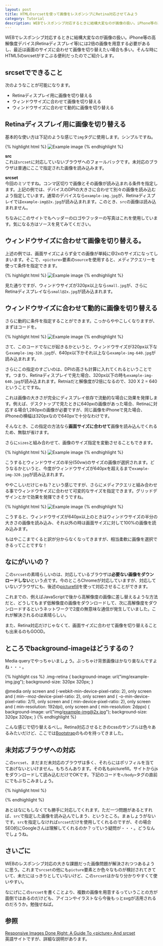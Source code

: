 ```yaml
---
layout: post
title: HTMLのsrcsetを使って画像をレスポンシブにRetina対応させてみよう
category: Tutorial
description: WEBでレスポンシブ対応するときに結構大変なのが画像の扱い。iPhone等の高解像度デバイス(Retinaディスプレイ等)には2倍の画像を用意する必要があるし、最近は画面のサイズに会わせて画像を切り替えたい場合も多い。そんな時にHTML5のsrcsetがすこぶる便利だったのでご紹介します。
---
```

WEBでレスポンシブ対応するときに結構大変なのが画像の扱い。iPhone等の高解像度デバイス(Retinaディスプレイ等)には2倍の画像を用意する必要があるし、最近は画面のサイズに会わせて画像を切り替えたい場合も多い。そんな時にHTML5のsrcsetがすこぶる便利だったのでご紹介します。

## srcsetでできること

次のようなことが可能になります。

- Retinaディスプレイ用に画像を切り替える
- ウィンドウサイズに合わせて画像を切り替える
- ウィンドウサイズに合わせて動的に画像を切り替える

## Retinaディスプレイ用に画像を切り替える

基本的な使い方は下記のような感じで`img`タグに使用します。シンプルですね。

{% highlight html %}
<img src="img/example-img.jpg"
     srcset="img/example-img.jpg 1x,
             img/example-img@2x.jpg 2x"
     alt="Example image">
{% endhighlight %}

**src**<br>
これは`srcset`に対応していないブラウザへのフォールバックです。未対応のブラウザは普通にここで指定された画像を読み込みます。

**srcset**<br>
今回のミソですね。コンマ区切りで画像とその画像が読み込まれる条件を指定します。上記の例では、デバイスのDPIの大きさに合わせて別々の画像を読み込むよう指定しています。通常のデバイスなら`example-img.jpg`が、Retinaディスプレイでは`example-img@2x.jpg`が読み込まれます。このとき、`src`の画像は読み込まれません。

ちなみにこのサイトでもヘッダーのロゴやフッターの写真はこれを使用しています。気になる方はソースを見てみてください。

## ウィンドウサイズに合わせて画像を切り替える。

上述の例では、画面サイズによらず全ての画像が単純に@2xのサイズになってしまいます。そこで、`<picture>`要素の`source`を使用すると、メディアクエリーを使って条件を指定できます。

{% highlight html %}
<picture>
  <source media="(min-width: 320px)" srcset="small.jpg 1x, small@2x.jpg 2x">
  <source media="(min-width: 640px)" srcset="big.jpg 1x, big@2x.jpg 2x">
  <img src="small.jpg" alt="Example image">
</picture>
{% endhighlight %}

見た通りですが、ウィンドウサイズが320px以上なら`small.jpg`が、さらにRetinaディスプレイなら`small@2x.jpg`が読み込まれます。

## ウィンドウサイズに合わせて動的に画像を切り替える

さらに動的に条件を指定することができます。こっからややこしくなりますが、まずはコードを。

{% highlight html %}
<img src="img/example-img.jpg"
     srcset="img/example-img-320.jpg 320w,
             img/example-img-640.jpg 640w"
     alt="Example image">
{% endhighlight %}

さて、このコードでなにが起きるかというと、ウィンドウサイズが320px以下なら`example-img-320.jpg`が、640px以下かそれ以上なら`example-img-640.jpg`が読み込まれます。

さらにこの指定のすごいのは、DPIの高さも計算に入れてくれるということです。つまり、Retinaディスプレイで見た場合、320px以下の時も`example-img-640.jpg`が読み込まれます。Retniaだと解像度が2倍になるので、320 X 2 = 640ということですね。

これは画像の大きさが完全にディスプレイ依存で流動的な場合に効果を発揮します。例えば、デスクトップで見たときに640pxの画像があった場合、Retinaに対応する場合1,280pxの画像が必要ですが、同じ画像をiPhoneで見た場合、iPhoneの横幅は320pxなので640pxで十分なわけです。

そんなとき、この指定の方法なら**画面サイズに合わせて**画像を読み込んでくれるため、無駄が省けます。

さらに`sizes`と組み合わせて、画像のサイズ指定を変動させることもできます。

{% highlight html %}
<img src="img/example-img.jpg"
     sizes="50vw"
     srcset="img/example-img-320.jpg 320w,
             img/example-img-640.jpg 640w"
     alt="Example image">
{% endhighlight %}

こうするとウィンドウサイズの半分(50vw)のサイズの画像が選択されます。どうなるかというと、今度がウィンドウサイズが640pxを超えるまで`example-img-320.jpg`が読み込まれます。

ややこしいだけじゃね？という感じですが、さらにメディアクエリと組み合わせる事でウィンドウサイズに合わせて可変的なサイズを指定できます。グリッドデザインとかで効果を発揮できそうですね。

{% highlight html %}
<img src="img/example-img.jpg"
     sizes="(min-width: 640px) 50vw, 100vw"
     srcset="img/example-img-320.jpg 320w,
             img/example-img-640.jpg 640w"
     alt="Example image">
{% endhighlight %}

こうすると、ウィンドウサイズが640px以上のときはウィンドウサイズの半分の大きさの画像を読み込み、それ以外の時は画面サイズに対して100%の画像を読み込みます。

もはやここまでくると訳が分からなくなってきますが、相当柔軟に画像を選択できるってことですな！

## なにがいいの？

この`srcset`の素晴らしいのは、対応しているブラウザは**必要ない画像をダウンロードしない**という点です。今のところChromeが対応していますが、対応していないブラウザにも、後述の[picturefill](http://scottjehl.github.io/picturefill/)を使って対応させることができます。

これまでの、例えばJavaScriptで後から高解像度の画像に差し替えるような方法だと、どうしてもまず低解像度の画像をダウンロードして、次に高解像度をダウンロードするというネットワークで2度の無意味な通信が発生していました。これが解決されるのは素晴らしい。

また、Retina対応だけじゃなくて、画面サイズに合わせて画像を切り替えることも出来るのもGOOD。

## ところでbackground-imageはどうするの？

Media queryでやっちゃいましょう。ぶっちゃけ背景画像はかなり楽なんですよね・・・。

{% highlight css %}
.img-retina {
  background-image: url("img/example-img.jpg");
  background-size: 320px 320px;
}

@media only screen and (-webkit-min-device-pixel-ratio: 2),
       only screen and (   min--moz-device-pixel-ratio: 2),
       only screen and (     -o-min-device-pixel-ratio: 2/1),
       only screen and (        min-device-pixel-ratio: 2),
       only screen and (                min-resolution: 192dpi),
       only screen and (                min-resolution: 2dppx) {
    background-image: url("img/example-img@2x.jpg");
    background-size: 320px 320px;
}
{% endhighlight %}

こんな感じで切り替えるべし。Retina対応させるときのcssのサンプルは色々あるみたいだけど、ここでは[Bootstrap](http://getbootstrap.com)のものを持ってきました。

## 未対応ブラウザへの対応

この`srcset`、まだまだ未対応のブラウザは多く、それらにはポリフィルを当ててあげないといけません。もちろんあります。その名もpicturefill。サイトからjsをダウンロードして読み込むだけでOKです。下記のコードを`</body>`タグの直前にでもぶちこみましょう。

{% highlight html %}
<script src="js/picturefill.js"></script>
{% endhighlight %}

あとはなにもしなくても勝手に対応してくれます。ただ一つ問題があるとすれば、`src`で指定した画像を読み込んでしまう、というところ。まぁしょうがないです。`src`を指定しなければ`srcset`だけを使用してくれるのですが、その場合SEO的にGoogleさんは理解してくれるのか？っていう疑問が・・・。どうなんでしょうね。

## さいごに

WEBのレスポンシブ対応の大きな課題だった画像問題が解決されつつあるように思う。これまで`srcset`の他にも`picture`要素とか色々なものが検討されてきていて、未だにはっきりとしていないけど、この`srcset`はかなり分かりやすくて使いやすい。

なにげにこの`srcset`を書くことより、複数の画像を用意するっていうことの方が面倒ではあるのだけども、アイコンやイラストなら今後もっとsvgが活用されるのだろうか。勉強せねば。

## 参照

[Responsive Images Done Right: A Guide To &lt;picture&gt; And srcset](http://www.smashingmagazine.com/2014/05/14/responsive-images-done-right-guide-picture-srcset/)<br>
英語サイトですが、詳細な説明があります。

